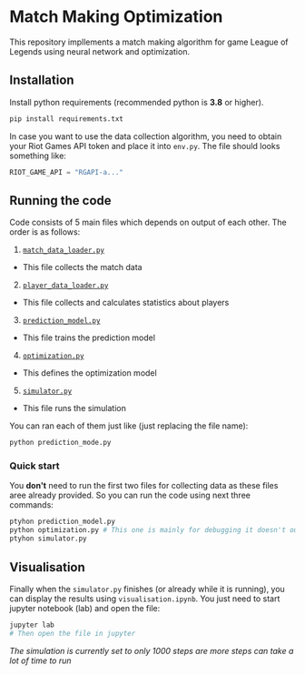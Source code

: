 # Match Making Optimization
This repository impllements a match making algorithm for game League of Legends using neural network and optimization.

## Installation
Install python requirements (recommended python is **3.8** or higher).
```bash
pip install requirements.txt
```

In case you want to use the data collection algorithm, you need to obtain your Riot Games API token and place it into `env.py`. The file should looks something like:

```python
RIOT_GAME_API = "RGAPI-a..."
```

## Running the code
Code consists of 5 main files which depends on output of each other. The order is as follows:

1. [`match_data_loader.py`](./match_data_loader.py)
  - This file collects the match data
2. [`player_data_loader.py`](./player_data_loader.py)
  - This file collects and calculates statistics about players
3. [`prediction_model.py`](./prediction_model.py)
  - This file trains the prediction model 
4. [`optimization.py`](./optimization.py)
  - This defines the optimization model
5. [`simulator.py`](./simulator.py)
  - This file runs the simulation

You can ran each of them just like (just replacing the file name):
```bash
python prediction_mode.py 
```

### Quick start
You **don't** need to run the first two files for collecting data as these files aree already provided. So you can run the code using next three commands:
```bash
ptyhon prediction_model.py
python optimization.py # This one is mainly for debugging it doesn't output anything
ptyhon simulator.py
```

## Visualisation
Finally when the `simulator.py` finishes (or already while it is running), you can display the results using `visualisation.ipynb`. You just need to start jupyter notebook (lab) and open the file:
```bash
jupyter lab
# Then open the file in jupyter
```

_The simulation is currently set to only 1000 steps are more steps can take a lot of time to run_
